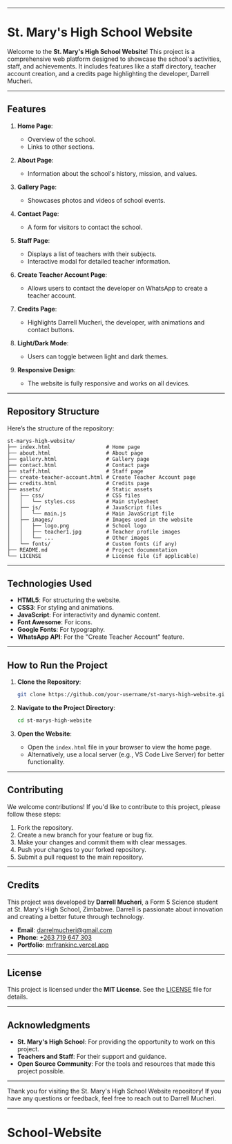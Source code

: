 
---

# St. Mary's High School Website

Welcome to the **St. Mary's High School Website**! This project is a comprehensive web platform designed to showcase the school's activities, staff, and achievements. It includes features like a staff directory, teacher account creation, and a credits page highlighting the developer, Darrell Mucheri.

---

## Features

1. **Home Page**:
   - Overview of the school.
   - Links to other sections.

2. **About Page**:
   - Information about the school's history, mission, and values.

3. **Gallery Page**:
   - Showcases photos and videos of school events.

4. **Contact Page**:
   - A form for visitors to contact the school.

5. **Staff Page**:
   - Displays a list of teachers with their subjects.
   - Interactive modal for detailed teacher information.

6. **Create Teacher Account Page**:
   - Allows users to contact the developer on WhatsApp to create a teacher account.

7. **Credits Page**:
   - Highlights Darrell Mucheri, the developer, with animations and contact buttons.

8. **Light/Dark Mode**:
   - Users can toggle between light and dark themes.

9. **Responsive Design**:
   - The website is fully responsive and works on all devices.

---

## Repository Structure

Here’s the structure of the repository:

```
st-marys-high-website/
├── index.html                  # Home page
├── about.html                  # About page
├── gallery.html                # Gallery page
├── contact.html                # Contact page
├── staff.html                  # Staff page
├── create-teacher-account.html # Create Teacher Account page
├── credits.html                # Credits page
├── assets/                     # Static assets
│   ├── css/                    # CSS files
│   │   └── styles.css          # Main stylesheet
│   ├── js/                     # JavaScript files
│   │   └── main.js             # Main JavaScript file
│   ├── images/                 # Images used in the website
│   │   ├── logo.png            # School logo
│   │   ├── teacher1.jpg        # Teacher profile images
│   │   └── ...                 # Other images
│   └── fonts/                  # Custom fonts (if any)
├── README.md                   # Project documentation
└── LICENSE                     # License file (if applicable)
```

---

## Technologies Used

- **HTML5**: For structuring the website.
- **CSS3**: For styling and animations.
- **JavaScript**: For interactivity and dynamic content.
- **Font Awesome**: For icons.
- **Google Fonts**: For typography.
- **WhatsApp API**: For the "Create Teacher Account" feature.

---

## How to Run the Project

1. **Clone the Repository**:
   ```bash
   git clone https://github.com/your-username/st-marys-high-website.git
   ```

2. **Navigate to the Project Directory**:
   ```bash
   cd st-marys-high-website
   ```

3. **Open the Website**:
   - Open the `index.html` file in your browser to view the home page.
   - Alternatively, use a local server (e.g., VS Code Live Server) for better functionality.

---

## Contributing

We welcome contributions! If you'd like to contribute to this project, please follow these steps:

1. Fork the repository.
2. Create a new branch for your feature or bug fix.
3. Make your changes and commit them with clear messages.
4. Push your changes to your forked repository.
5. Submit a pull request to the main repository.

---

## Credits

This project was developed by **Darrell Mucheri**, a Form 5 Science student at St. Mary's High School, Zimbabwe. Darrell is passionate about innovation and creating a better future through technology.

- **Email**: [darrelmucheri@gmail.com](mailto:darrelmucheri@gmail.com)
- **Phone**: [+263 719 647 303](tel:+263719647303)
- **Portfolio**: [mrfrankinc.vercel.app](https://mrfrankinc.vercel.app)

---

## License

This project is licensed under the **MIT License**. See the [LICENSE](LICENSE) file for details.

---

## Acknowledgments

- **St. Mary's High School**: For providing the opportunity to work on this project.
- **Teachers and Staff**: For their support and guidance.
- **Open Source Community**: For the tools and resources that made this project possible.

---

Thank you for visiting the St. Mary's High School Website repository! If you have any questions or feedback, feel free to reach out to Darrell Mucheri.

---

# School-Website
